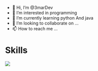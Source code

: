 - 👋 Hi, I’m  @3marDev
- 👀 I’m interested in programming
- 🌱 I’m currently learning python And java
- 💞️ I’m looking to collaborate on ...
- 📫 How to reach me ...

<!---
3marDev/3marDev is a ✨ special ✨ repository because its `README.md` (this file) appears on your GitHub profile.
You can click the Preview link to take a look at your changes.
--->

# Skills
  <img src="https://tryhackme-badges.s3.amazonaws.com/3MDev.png"/>
